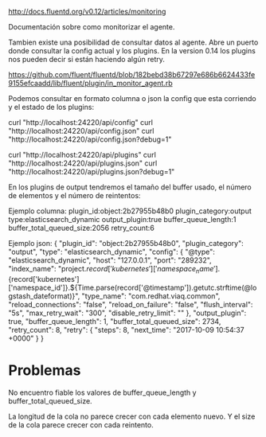 http://docs.fluentd.org/v0.12/articles/monitoring

Documentación sobre como monitorizar el agente.


Tambien existe una posibilidad de consultar datos al agente.
Abre un puerto donde consultar la config actual y los plugins.
En la version 0.14 los plugins nos pueden decir si están haciendo algún retry.

https://github.com/fluent/fluentd/blob/182bebd38b67297e686b6624433fe9155efcaadd/lib/fluent/plugin/in_monitor_agent.rb


Podemos consultar en formato columna o json la config que esta corriendo y el estado de los plugins:

curl "http://localhost:24220/api/config"
curl "http://localhost:24220/api/config.json"
curl "http://localhost:24220/api/config.json?debug=1"

curl "http://localhost:24220/api/plugins"
curl "http://localhost:24220/api/plugins.json"
curl "http://localhost:24220/api/plugins.json?debug=1"

En los plugins de output tendremos el tamaño del buffer usado, el número de elementos y el número de reintentos:

Ejemplo columna:
plugin_id:object:2b27955b48b0 plugin_category:output  type:elasticsearch_dynamic  output_plugin:true  buffer_queue_length:1 buffer_total_queued_size:2056 retry_count:6


Ejemplo json:
    {
      "plugin_id": "object:2b27955b48b0",
      "plugin_category": "output",
      "type": "elasticsearch_dynamic",
      "config": {
        "@type": "elasticsearch_dynamic",
        "host": "127.0.0.1",
        "port": "289232",
        "index_name": "project.${record['kubernetes']['namespace_name']}.${record['kubernetes']['namespace_id']}.${Time.parse(record['@timestamp']).getutc.strftime(@logstash_dateformat)}",
        "type_name": "com.redhat.viaq.common",
        "reload_connections": "false",
        "reload_on_failure": "false",
        "flush_interval": "5s",
        "max_retry_wait": "300",
        "disable_retry_limit": ""
      },
      "output_plugin": true,
      "buffer_queue_length": 1,
      "buffer_total_queued_size": 2734,
      "retry_count": 8,
      "retry": {
        "steps": 8,
        "next_time": "2017-10-09 10:54:37 +0000"
      }
    }




# Problemas
No encuentro fiable los valores de buffer_queue_length y buffer_total_queued_size.

La longitud de la cola no parece crecer con cada elemento nuevo.
Y el size de la cola parece crecer con cada reintento.
